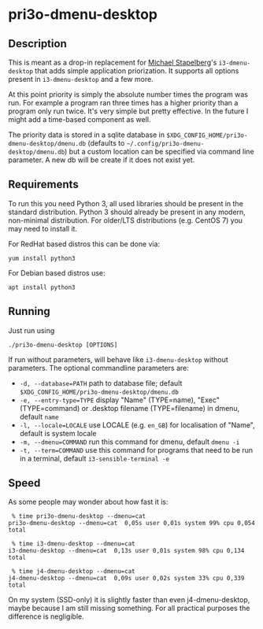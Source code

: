# pri3o-dmenu-desktop

## Description
This is meant as a drop-in replacement for 
[Michael Stapelberg](https://github.com/stapelberg)'s `i3-dmenu-desktop`
that adds simple application priorization.
It supports all options present in `i3-dmenu-desktop` and a few more.

At this point priority is simply the absolute number times the program was run.
For example a program ran three times has a higher priority than a program only
run twice. It's very simple but pretty effective. In the future I might add a
time-based component as well.

The priority data is stored in a sqlite database in `$XDG_CONFIG_HOME/pri3o-dmenu-desktop/dmenu.db`
(defaults to `~/.config/pri3o-dmenu-desktop/dmenu.db`)
but a custom location can be specified via command line parameter. A new db will be
create if it does not exist yet.

## Requirements
To run this you need Python 3, all used libraries should be present in the 
standard distribution. Python 3 should already be present in any modern, 
non-minimal distribution. For older/LTS distributions (e.g. CentOS 7) you may
need to install it.

For RedHat based distros this can be done via:
```
yum install python3
```

For Debian based distros use:
```
apt install python3
```

## Running
Just run using
```
./pri3o-dmenu-desktop [OPTIONS]
```
If run without parameters, will behave like `i3-dmenu-desktop` without parameters.
The optional commandline parameters are:
- `-d, --database=PATH` path to database file; default `$XDG_CONFIG_HOME/pri3o-dmenu-desktop/dmenu.db`
- `-e, --entry-type=TYPE` display "Name" (TYPE=name), "Exec" (TYPE=command) or .desktop filename (TYPE=filename) in dmenu, default `name`
- `-l, --locale=LOCALE` use LOCALE (e.g. `en_GB`) for localisation of "Name", default is system locale
- `-m, --dmenu=COMMAND` run this command for dmenu, default `dmenu -i`
- `-t, --term=COMMAND` use this command for programs that need to be run in a terminal, default `i3-sensible-terminal -e`

## Speed
As some people may wonder about how fast it is:
```
 % time pri3o-dmenu-desktop --dmenu=cat            
pri3o-dmenu-desktop --dmenu=cat  0,05s user 0,01s system 99% cpu 0,054 total

 % time i3-dmenu-desktop --dmenu=cat
i3-dmenu-desktop --dmenu=cat  0,13s user 0,01s system 98% cpu 0,134 total

 % time j4-dmenu-desktop --dmenu=cat
j4-dmenu-desktop --dmenu=cat  0,09s user 0,02s system 33% cpu 0,339 total
```
On my system (SSD-only) it is slightly faster than even j4-dmenu-desktop, 
maybe because I am still missing something. For all practical purposes the
difference is negligible.
